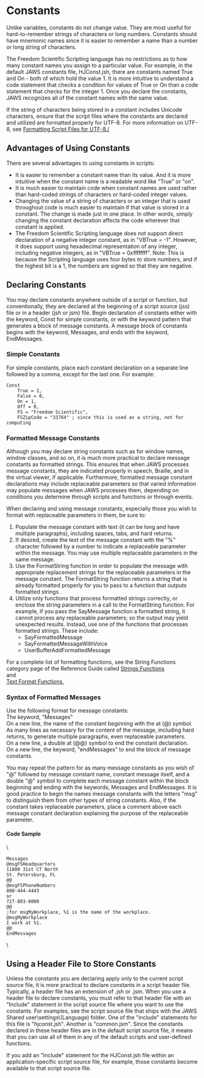 # Constants

Unlike variables, constants do not change value. They are most useful
for hard-to-remember strings of characters or long numbers. Constants
should have mnemonic names since it is easier to remember a name than a
number or long string of characters.

The Freedom Scientific Scripting language has no restrictions as to how
many constant names you assign to a particular value. For example, in
the default JAWS constants file, HJConst.jsh, there are constants named
True and On - both of which hold the value 1. It is more intuitive to
understand a code statement that checks a condition for values of True
or On than a code statement that checks for the integer 1. Once you
declare the constants, JAWS recognizes all of the constant names with
the same value.

If the string of characters being stored in a constant includes Unicode
characters, ensure that the script files where the constants are
declared and utilized are formatted properly for UTF-8. For more
information on UTF-8, see [Formatting Script Files for
UTF-8./](../Formatting_Script_Files_for_UTF-8.html)

## Advantages of Using Constants

There are several advantages to using constants in scripts:

- It is easier to remember a constant name than its value. And it is
  more intuitive when the constant name is a readable word like "True"
  or "on".
- It is much easier to maintain code when constant names are used rather
  than hard-coded strings of characters or hard-coded integer values.
- Changing the value of a string of characters or an integer that is
  used throughout code is much easier to maintain if that value is
  stored in a constant. The change is made just in one place. In other
  words, simply changing the constant declaration affects the code
  wherever that constant is applied.
- The Freedom Scientific Scripting language does not support direct
  declaration of a negative integer constant, as in \"VBTrue = -1\".
  However, it does support using hexadecimal representation of any
  integer, including negative integers, as in \"VBTrue = 0xffffffff\".
  Note: This is because the Scripting language uses four bytes to store
  numbers, and if the highest bit is a 1, the numbers are signed so that
  they are negative.

## Declaring Constants

You may declare constants anywhere outside of a script or function, but
conventionally, they are declared at the beginning of a script source
(jss) file or in a header (jsh or jsm) file. Begin declaration of
constants either with the keyword, Const for simple constants, or with
the keyword pattern that generates a block of message constants. A
message block of constants begins with the keyword, Messages, and ends
with the keyword, EndMessages.

### Simple Constants

For simple constants, place each constant declaration on a separate line
followed by a comma, except for the last one. For example:

    Const
        True = 1,
        False = 0,
        On = 1,
        Off = 0,
        FS = "Freedom Scientific",
        FSZipCode = "33764" ; since this is used as a string, not for computing

### Formatted Message Constants

Although you may declare string constants such as for window names,
window classes, and so on, it is much more practical to declare message
constants as formatted strings. This ensures that when JAWS processes
message constants, they are indicated properly in speech, Braille, and
in the virtual viewer, if applicable. Furthermore, formatted message
constant declarations may include replaceable parameters so that varied
information may populate messages when JAWS processes them, depending on
conditions you determine through scripts and functions or through
events.

When declaring and using message constants, especially those you wish to
format with replaceable parameters in them, be sure to:

1.  Populate the message constant with text (it can be long and have
    multiple paragraphs), including spaces, tabs, and hard returns.
2.  If desired, create the text of the message constant with the \"%\"
    character followed by a number to indicate a replaceable parameter
    within the message. You may use multiple replaceable parameters in
    the same message.
3.  Use the FormatString function in order to populate the message with
    appropriate replacement strings for the replaceable parameters in
    the message constant. The FormatString function returns a string
    that is already formatted properly for you to pass to a function
    that outputs formatted strings .
4.  Utilize only functions that process formatted strings correctly, or
    enclose the string parameters in a call to the FormatString
    function. For example, if you pass the SayMessage function a
    formatted string, it cannot process any replaceable parameters; so
    the output may yield unexpected results. Instead, use one of the
    functions that processes formatted strings. These include:
    - SayFormattedMessage
    - SayFormattedMessageWithVoice
    - UserBufferAddFormattedMessage

For a complete list of formatting functions, see the String Functions
category page of the Reference Guide called [Strings
Functions](../Reference_Guide/Strings.html)\
and\
[Text Format Functions.](../Reference_Guide/Text_Format.html)

### Syntax of Formatted Messages

Use the following format for message constants:\
The keyword, "Messages"\
On a new line, the name of the constant beginning with the at (@)
symbol.\
As many lines as necessary for the content of the message, including
hard returns, to generate multiple paragraphs, even replaceable
parameters.\
On a new line, a double at (@@) symbol to end the constant declaration.\
On a new line, the keyword, "endMessages" to end the block of message
constants.

You may repeat the pattern for as many message constants as you wish of
\"@\" followed by message constant name, constant message itself, and a
double \"@\" symbol to complete each message constant within the block
beginning and ending with the keywords, Messages and EndMessages. It is
good practice to begin the names message constants with the letters
\"msg\" to distinguish them from other types of string constants. Also,
if the constant takes replaceable parameters, place a comment above each
message constant declaration explaining the purpose of the replaceable
parameter.

#### Code Sample

\

    Messages
    @msgFSHeadquarters
    11800 31st CT North
    St. Petersburg, FL
    @@
    @msgFSPhoneNumbers
    800-444-4443
    or
    727-803-8000
    @@
    ;for msgMyWorkplace, %1 is the name of the workplace.
    @msgMyWorkplace
    I work at %1.
    @@
    EndMessages

\

## Using a Header File to Store Constants

Unless the constants you are declaring apply only to the current script
source file, it is more practical to declare constants in a script
header file. Typically, a header file has an extension of .jsh or .jsm.
When you use a header file to declare constants, you must refer to that
header file with an "Include" statement in the script source file where
you want to use the constants. For examples, see the script source file
that ships with the JAWS Shared user\\settings\\(Language) folder. One
of the \"include\" statements for this file is \"hjconst.jsh\". Another
is \"common.jsm\". Since the constants declared in these header files
are in the default script source file, it means that you can use all of
them in any of the default scripts and user-defined functions.

If you add an \"Include\" statement for the HJConst.jsh file within an
application-specific script source file, for example, those constants
become available to that script source file.

